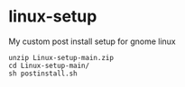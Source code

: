 # linux-setup
My custom post install setup for gnome linux
```
unzip Linux-setup-main.zip
cd Linux-setup-main/
sh postinstall.sh
```
